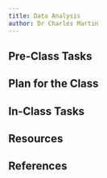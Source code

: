 ```yaml
---
title: Data Analysis
author: Dr Charles Martin
---
```



## Pre-Class Tasks



## Plan for the Class



## In-Class Tasks



## Resources



## References
